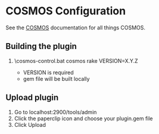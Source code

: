 # COSMOS Configuration

See the [COSMOS](cosmosc2.com) documentation for all things COSMOS.

## Building the plugin

1. <Path to COSMOS installation>\cosmos-control.bat cosmos rake VERSION=X.Y.Z
   - VERSION is required
   - gem file will be built locally

## Upload plugin

1. Go to localhost:2900/tools/admin
1. Click the paperclip icon and choose your plugin.gem file
1. Click Upload
